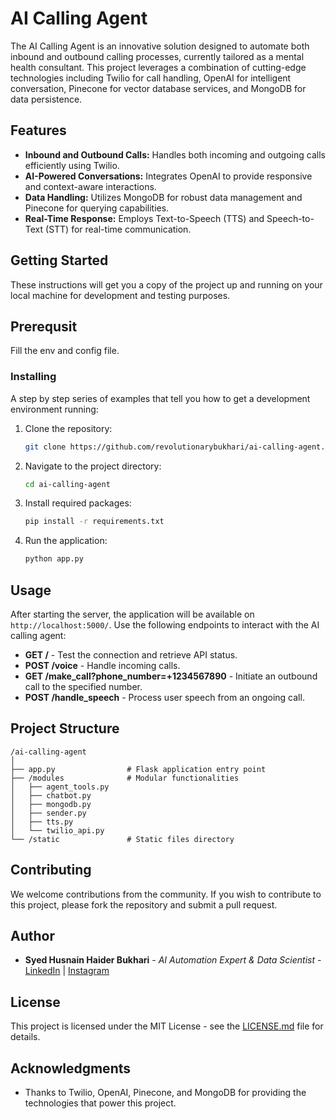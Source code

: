 # AI Calling Agent

The AI Calling Agent is an innovative solution designed to automate both inbound and outbound calling processes, currently tailored as a mental health consultant. This project leverages a combination of cutting-edge technologies including Twilio for call handling, OpenAI for intelligent conversation, Pinecone for vector database services, and MongoDB for data persistence.

## Features

- **Inbound and Outbound Calls:** Handles both incoming and outgoing calls efficiently using Twilio.
- **AI-Powered Conversations:** Integrates OpenAI to provide responsive and context-aware interactions.
- **Data Handling:** Utilizes MongoDB for robust data management and Pinecone for querying capabilities.
- **Real-Time Response:** Employs Text-to-Speech (TTS) and Speech-to-Text (STT) for real-time communication.

## Getting Started

These instructions will get you a copy of the project up and running on your local machine for development and testing purposes.

## Prerequsit
Fill the env and config file.

### Installing

A step by step series of examples that tell you how to get a development environment running:

1. Clone the repository:
   ```bash
   git clone https://github.com/revolutionarybukhari/ai-calling-agent.git
   ```
2. Navigate to the project directory:
   ```bash
   cd ai-calling-agent
   ```
3. Install required packages:
   ```bash
   pip install -r requirements.txt
   ```
4. Run the application:
   ```bash
   python app.py
   ```

## Usage

After starting the server, the application will be available on `http://localhost:5000/`. Use the following endpoints to interact with the AI calling agent:

- **GET /** - Test the connection and retrieve API status.
- **POST /voice** - Handle incoming calls.
- **GET /make_call?phone_number=+1234567890** - Initiate an outbound call to the specified number.
- **POST /handle_speech** - Process user speech from an ongoing call.

## Project Structure

```
/ai-calling-agent
│
├── app.py                # Flask application entry point
├── /modules              # Modular functionalities
│   ├── agent_tools.py
│   ├── chatbot.py
│   ├── mongodb.py
│   ├── sender.py
│   ├── tts.py
│   └── twilio_api.py
└── /static               # Static files directory
```

## Contributing

We welcome contributions from the community. If you wish to contribute to this project, please fork the repository and submit a pull request.

## Author

- **Syed Husnain Haider Bukhari** - *AI Automation Expert & Data Scientist* - [LinkedIn](https://www.linkedin.com/in/syed-husnain-haider-bukhari/) | [Instagram](https://www.instagram.com/revolutionarybukhari/)

## License

This project is licensed under the MIT License - see the [LICENSE.md](LICENSE.md) file for details.

## Acknowledgments

- Thanks to Twilio, OpenAI, Pinecone, and MongoDB for providing the technologies that power this project.
